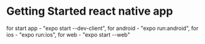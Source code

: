 # Getting Started react native app 

 for start app - "expo start --dev-client",
 for android - "expo run:android",
 for ios - "expo run:ios",
 for web - "expo start --web"